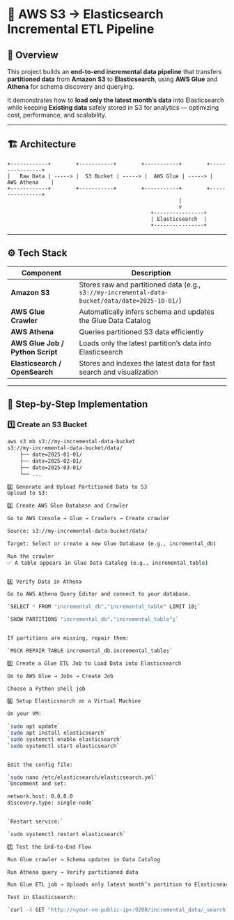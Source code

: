 # 🚀 AWS S3 → Elasticsearch Incremental ETL Pipeline

## 🧭 Overview
This project builds an **end-to-end incremental data pipeline** that transfers **partitioned data** from **Amazon S3** to **Elasticsearch**, using **AWS Glue** and **Athena** for schema discovery and querying.  

It demonstrates how to **load only the latest month’s data** into Elasticsearch while keeping **Existing data** safely stored in S3 for analytics — optimizing cost, performance, and scalability.

---

## 🏗️ Architecture

    +------------+        +-----------+        +-----------+        +----------------+
    |   Raw Data | -----> |  S3 Bucket | -----> |  AWS Glue | -----> |  AWS Athena    |
    +------------+        +-----------+        +-----------+        +----------------+
                                                           |
                                                           v
                                                  +----------------+
                                                  | Elasticsearch  |
                                                  +----------------+

---

## ⚙️ Tech Stack

| Component | Description |
|------------|-------------|
| **Amazon S3** | Stores raw and partitioned data (e.g., `s3://my-incremental-data-bucket/data/date=2025-10-01/`) |
| **AWS Glue Crawler** | Automatically infers schema and updates the Glue Data Catalog |
| **AWS Athena** | Queries partitioned S3 data efficiently |
| **AWS Glue Job / Python Script** | Loads only the latest partition’s data into Elasticsearch |
| **Elasticsearch / OpenSearch** | Stores and indexes the latest data for fast search and visualization |

---

## 🧩 Step-by-Step Implementation

### 1️⃣ Create an S3 Bucket
```bash
aws s3 mb s3://my-incremental-data-bucket
s3://my-incremental-data-bucket/data/
    ├── date=2025-01-01/
    ├── date=2025-02-01/
    ├── date=2025-03-01/
    └── ...

2️⃣ Generate and Upload Partitioned Data to S3
Upload to S3:

3️⃣ Create AWS Glue Database and Crawler

Go to AWS Console → Glue → Crawlers → Create crawler

Source: s3://my-incremental-data-bucket/data/

Target: Select or create a new Glue Database (e.g., incremental_db)

Run the crawler
✅ A table appears in Glue Data Catalog (e.g., incremental_table)


4️⃣ Verify Data in Athena

Go to AWS Athena Query Editor and connect to your database.

`SELECT * FROM "incremental_db"."incremental_table" LIMIT 10;`

`SHOW PARTITIONS "incremental_db"."incremental_table";`


If partitions are missing, repair them:

`MSCK REPAIR TABLE incremental_db.incremental_table;`

5️⃣ Create a Glue ETL Job to Load Data into Elasticsearch

Go to AWS Glue → Jobs → Create Job

Choose a Python shell job

6️⃣ Setup Elasticsearch on a Virtual Machine

On your VM:

`sudo apt update`
`sudo apt install elasticsearch`
`sudo systemctl enable elasticsearch`
`sudo systemctl start elasticsearch`


Edit the config file:

`sudo nano /etc/elasticsearch/elasticsearch.yml`
`Uncomment and set:

network.host: 0.0.0.0
discovery.type: single-node`


`Restart service:`

`sudo systemctl restart elasticsearch`

7️⃣ Test the End-to-End Flow

Run Glue crawler → Schema updates in Data Catalog

Run Athena query → Verify partitioned data

Run Glue ETL job → Uploads only latest month’s partition to Elasticsearch

Test in Elasticsearch:

`curl -X GET "http://<your-vm-public-ip>:9200/incremental_data/_search?pretty"`

